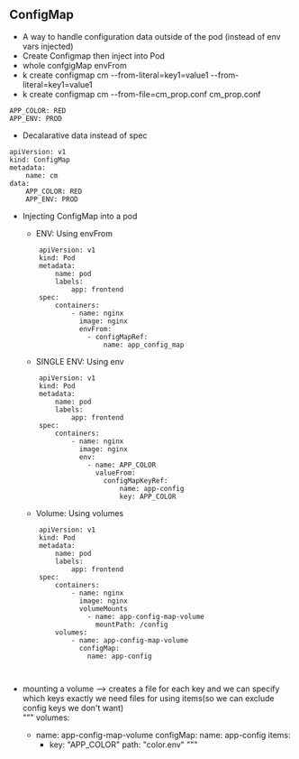 ## ConfigMap
- A way to handle configuration data outside of the pod (instead of env vars injected)
- Create Configmap then inject into Pod
- whole confgigMap envFrom
- k create configmap cm --from-literal=key1=value1 --from-literal=key1=value1
- k create configmap cm --from-file=cm_prop.conf
cm_prop.conf
```
APP_COLOR: RED
APP_ENV: PROD
```
- Decalarative data instead of spec
```
apiVersion: v1
kind: ConfigMap
metadata:
    name: cm
data:
    APP_COLOR: RED
    APP_ENV: PROD

```
- Injecting ConfigMap into a pod
    - ENV: Using envFrom

    ```
        apiVersion: v1
        kind: Pod
        metadata:
            name: pod
            labels:
                app: frontend
        spec:
            containers:
                - name: nginx
                  image: nginx
                  envFrom:
                    - configMapRef:
                        name: app_config_map
    ```
        
    - SINGLE ENV: Using env
    ```
        apiVersion: v1
        kind: Pod
        metadata:
            name: pod
            labels:
                app: frontend
        spec:
            containers:
                - name: nginx
                  image: nginx
                  env:
                    - name: APP_COLOR
                      valueFrom:
                        configMapKeyRef:
                            name: app-config
                            key: APP_COLOR
    ```

    - Volume: Using volumes
    ```
        apiVersion: v1
        kind: Pod
        metadata:
            name: pod
            labels:
                app: frontend
        spec:
            containers:
                - name: nginx
                  image: nginx
                  volumeMounts
                    - name: app-config-map-volume
                      mountPath: /config
            volumes:
                - name: app-config-map-volume
                  configMap:
                    name: app-config
                  
            
    ```
- mounting a volume --> creates a file for each key and we can specify which keys exactly we need files for using items(so we can exclude config keys we don't want)   
"""
volumes:
    - name: app-config-map-volume
      configMap:
        name: app-config
        items:
         - key: "APP_COLOR"
           path: "color.env" 
"""  

  